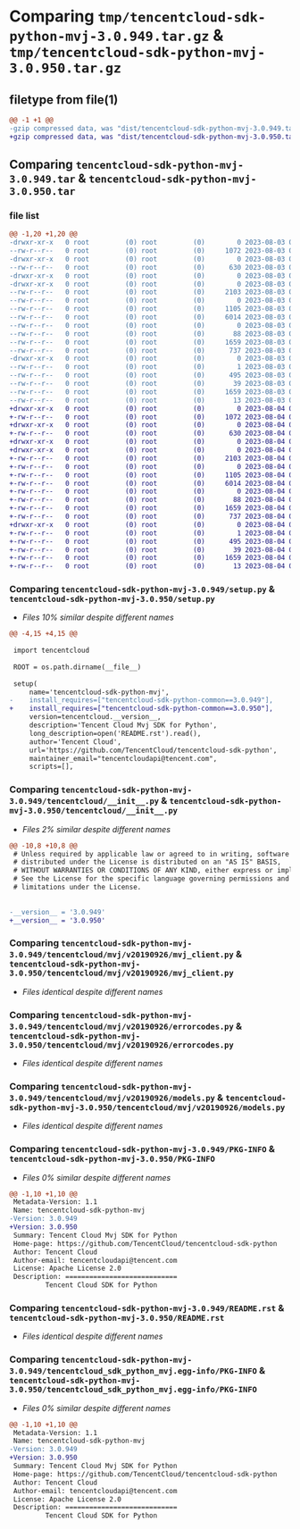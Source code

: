 # Comparing `tmp/tencentcloud-sdk-python-mvj-3.0.949.tar.gz` & `tmp/tencentcloud-sdk-python-mvj-3.0.950.tar.gz`

## filetype from file(1)

```diff
@@ -1 +1 @@
-gzip compressed data, was "dist/tencentcloud-sdk-python-mvj-3.0.949.tar", last modified: Thu Aug  3 00:30:23 2023, max compression
+gzip compressed data, was "dist/tencentcloud-sdk-python-mvj-3.0.950.tar", last modified: Fri Aug  4 00:31:22 2023, max compression
```

## Comparing `tencentcloud-sdk-python-mvj-3.0.949.tar` & `tencentcloud-sdk-python-mvj-3.0.950.tar`

### file list

```diff
@@ -1,20 +1,20 @@
-drwxr-xr-x   0 root         (0) root         (0)        0 2023-08-03 00:30:23.000000 tencentcloud-sdk-python-mvj-3.0.949/
--rw-r--r--   0 root         (0) root         (0)     1072 2023-08-03 00:30:23.000000 tencentcloud-sdk-python-mvj-3.0.949/setup.py
-drwxr-xr-x   0 root         (0) root         (0)        0 2023-08-03 00:30:23.000000 tencentcloud-sdk-python-mvj-3.0.949/tencentcloud/
--rw-r--r--   0 root         (0) root         (0)      630 2023-08-03 00:30:23.000000 tencentcloud-sdk-python-mvj-3.0.949/tencentcloud/__init__.py
-drwxr-xr-x   0 root         (0) root         (0)        0 2023-08-03 00:30:23.000000 tencentcloud-sdk-python-mvj-3.0.949/tencentcloud/mvj/
-drwxr-xr-x   0 root         (0) root         (0)        0 2023-08-03 00:30:23.000000 tencentcloud-sdk-python-mvj-3.0.949/tencentcloud/mvj/v20190926/
--rw-r--r--   0 root         (0) root         (0)     2103 2023-08-03 00:30:23.000000 tencentcloud-sdk-python-mvj-3.0.949/tencentcloud/mvj/v20190926/mvj_client.py
--rw-r--r--   0 root         (0) root         (0)        0 2023-08-03 00:30:23.000000 tencentcloud-sdk-python-mvj-3.0.949/tencentcloud/mvj/v20190926/__init__.py
--rw-r--r--   0 root         (0) root         (0)     1105 2023-08-03 00:30:23.000000 tencentcloud-sdk-python-mvj-3.0.949/tencentcloud/mvj/v20190926/errorcodes.py
--rw-r--r--   0 root         (0) root         (0)     6014 2023-08-03 00:30:23.000000 tencentcloud-sdk-python-mvj-3.0.949/tencentcloud/mvj/v20190926/models.py
--rw-r--r--   0 root         (0) root         (0)        0 2023-08-03 00:30:23.000000 tencentcloud-sdk-python-mvj-3.0.949/tencentcloud/mvj/__init__.py
--rw-r--r--   0 root         (0) root         (0)       88 2023-08-03 00:30:23.000000 tencentcloud-sdk-python-mvj-3.0.949/setup.cfg
--rw-r--r--   0 root         (0) root         (0)     1659 2023-08-03 00:30:23.000000 tencentcloud-sdk-python-mvj-3.0.949/PKG-INFO
--rw-r--r--   0 root         (0) root         (0)      737 2023-08-03 00:30:23.000000 tencentcloud-sdk-python-mvj-3.0.949/README.rst
-drwxr-xr-x   0 root         (0) root         (0)        0 2023-08-03 00:30:23.000000 tencentcloud-sdk-python-mvj-3.0.949/tencentcloud_sdk_python_mvj.egg-info/
--rw-r--r--   0 root         (0) root         (0)        1 2023-08-03 00:30:23.000000 tencentcloud-sdk-python-mvj-3.0.949/tencentcloud_sdk_python_mvj.egg-info/dependency_links.txt
--rw-r--r--   0 root         (0) root         (0)      495 2023-08-03 00:30:23.000000 tencentcloud-sdk-python-mvj-3.0.949/tencentcloud_sdk_python_mvj.egg-info/SOURCES.txt
--rw-r--r--   0 root         (0) root         (0)       39 2023-08-03 00:30:23.000000 tencentcloud-sdk-python-mvj-3.0.949/tencentcloud_sdk_python_mvj.egg-info/requires.txt
--rw-r--r--   0 root         (0) root         (0)     1659 2023-08-03 00:30:23.000000 tencentcloud-sdk-python-mvj-3.0.949/tencentcloud_sdk_python_mvj.egg-info/PKG-INFO
--rw-r--r--   0 root         (0) root         (0)       13 2023-08-03 00:30:23.000000 tencentcloud-sdk-python-mvj-3.0.949/tencentcloud_sdk_python_mvj.egg-info/top_level.txt
+drwxr-xr-x   0 root         (0) root         (0)        0 2023-08-04 00:31:22.000000 tencentcloud-sdk-python-mvj-3.0.950/
+-rw-r--r--   0 root         (0) root         (0)     1072 2023-08-04 00:31:22.000000 tencentcloud-sdk-python-mvj-3.0.950/setup.py
+drwxr-xr-x   0 root         (0) root         (0)        0 2023-08-04 00:31:22.000000 tencentcloud-sdk-python-mvj-3.0.950/tencentcloud/
+-rw-r--r--   0 root         (0) root         (0)      630 2023-08-04 00:31:22.000000 tencentcloud-sdk-python-mvj-3.0.950/tencentcloud/__init__.py
+drwxr-xr-x   0 root         (0) root         (0)        0 2023-08-04 00:31:22.000000 tencentcloud-sdk-python-mvj-3.0.950/tencentcloud/mvj/
+drwxr-xr-x   0 root         (0) root         (0)        0 2023-08-04 00:31:22.000000 tencentcloud-sdk-python-mvj-3.0.950/tencentcloud/mvj/v20190926/
+-rw-r--r--   0 root         (0) root         (0)     2103 2023-08-04 00:31:22.000000 tencentcloud-sdk-python-mvj-3.0.950/tencentcloud/mvj/v20190926/mvj_client.py
+-rw-r--r--   0 root         (0) root         (0)        0 2023-08-04 00:31:22.000000 tencentcloud-sdk-python-mvj-3.0.950/tencentcloud/mvj/v20190926/__init__.py
+-rw-r--r--   0 root         (0) root         (0)     1105 2023-08-04 00:31:22.000000 tencentcloud-sdk-python-mvj-3.0.950/tencentcloud/mvj/v20190926/errorcodes.py
+-rw-r--r--   0 root         (0) root         (0)     6014 2023-08-04 00:31:22.000000 tencentcloud-sdk-python-mvj-3.0.950/tencentcloud/mvj/v20190926/models.py
+-rw-r--r--   0 root         (0) root         (0)        0 2023-08-04 00:31:22.000000 tencentcloud-sdk-python-mvj-3.0.950/tencentcloud/mvj/__init__.py
+-rw-r--r--   0 root         (0) root         (0)       88 2023-08-04 00:31:22.000000 tencentcloud-sdk-python-mvj-3.0.950/setup.cfg
+-rw-r--r--   0 root         (0) root         (0)     1659 2023-08-04 00:31:22.000000 tencentcloud-sdk-python-mvj-3.0.950/PKG-INFO
+-rw-r--r--   0 root         (0) root         (0)      737 2023-08-04 00:31:22.000000 tencentcloud-sdk-python-mvj-3.0.950/README.rst
+drwxr-xr-x   0 root         (0) root         (0)        0 2023-08-04 00:31:22.000000 tencentcloud-sdk-python-mvj-3.0.950/tencentcloud_sdk_python_mvj.egg-info/
+-rw-r--r--   0 root         (0) root         (0)        1 2023-08-04 00:31:22.000000 tencentcloud-sdk-python-mvj-3.0.950/tencentcloud_sdk_python_mvj.egg-info/dependency_links.txt
+-rw-r--r--   0 root         (0) root         (0)      495 2023-08-04 00:31:22.000000 tencentcloud-sdk-python-mvj-3.0.950/tencentcloud_sdk_python_mvj.egg-info/SOURCES.txt
+-rw-r--r--   0 root         (0) root         (0)       39 2023-08-04 00:31:22.000000 tencentcloud-sdk-python-mvj-3.0.950/tencentcloud_sdk_python_mvj.egg-info/requires.txt
+-rw-r--r--   0 root         (0) root         (0)     1659 2023-08-04 00:31:22.000000 tencentcloud-sdk-python-mvj-3.0.950/tencentcloud_sdk_python_mvj.egg-info/PKG-INFO
+-rw-r--r--   0 root         (0) root         (0)       13 2023-08-04 00:31:22.000000 tencentcloud-sdk-python-mvj-3.0.950/tencentcloud_sdk_python_mvj.egg-info/top_level.txt
```

### Comparing `tencentcloud-sdk-python-mvj-3.0.949/setup.py` & `tencentcloud-sdk-python-mvj-3.0.950/setup.py`

 * *Files 10% similar despite different names*

```diff
@@ -4,15 +4,15 @@
 
 import tencentcloud
 
 ROOT = os.path.dirname(__file__)
 
 setup(
     name='tencentcloud-sdk-python-mvj',
-    install_requires=["tencentcloud-sdk-python-common==3.0.949"],
+    install_requires=["tencentcloud-sdk-python-common==3.0.950"],
     version=tencentcloud.__version__,
     description='Tencent Cloud Mvj SDK for Python',
     long_description=open('README.rst').read(),
     author='Tencent Cloud',
     url='https://github.com/TencentCloud/tencentcloud-sdk-python',
     maintainer_email="tencentcloudapi@tencent.com",
     scripts=[],
```

### Comparing `tencentcloud-sdk-python-mvj-3.0.949/tencentcloud/__init__.py` & `tencentcloud-sdk-python-mvj-3.0.950/tencentcloud/__init__.py`

 * *Files 2% similar despite different names*

```diff
@@ -10,8 +10,8 @@
 # Unless required by applicable law or agreed to in writing, software
 # distributed under the License is distributed on an "AS IS" BASIS,
 # WITHOUT WARRANTIES OR CONDITIONS OF ANY KIND, either express or implied.
 # See the License for the specific language governing permissions and
 # limitations under the License.
 
 
-__version__ = '3.0.949'
+__version__ = '3.0.950'
```

### Comparing `tencentcloud-sdk-python-mvj-3.0.949/tencentcloud/mvj/v20190926/mvj_client.py` & `tencentcloud-sdk-python-mvj-3.0.950/tencentcloud/mvj/v20190926/mvj_client.py`

 * *Files identical despite different names*

### Comparing `tencentcloud-sdk-python-mvj-3.0.949/tencentcloud/mvj/v20190926/errorcodes.py` & `tencentcloud-sdk-python-mvj-3.0.950/tencentcloud/mvj/v20190926/errorcodes.py`

 * *Files identical despite different names*

### Comparing `tencentcloud-sdk-python-mvj-3.0.949/tencentcloud/mvj/v20190926/models.py` & `tencentcloud-sdk-python-mvj-3.0.950/tencentcloud/mvj/v20190926/models.py`

 * *Files identical despite different names*

### Comparing `tencentcloud-sdk-python-mvj-3.0.949/PKG-INFO` & `tencentcloud-sdk-python-mvj-3.0.950/PKG-INFO`

 * *Files 0% similar despite different names*

```diff
@@ -1,10 +1,10 @@
 Metadata-Version: 1.1
 Name: tencentcloud-sdk-python-mvj
-Version: 3.0.949
+Version: 3.0.950
 Summary: Tencent Cloud Mvj SDK for Python
 Home-page: https://github.com/TencentCloud/tencentcloud-sdk-python
 Author: Tencent Cloud
 Author-email: tencentcloudapi@tencent.com
 License: Apache License 2.0
 Description: ============================
         Tencent Cloud SDK for Python
```

### Comparing `tencentcloud-sdk-python-mvj-3.0.949/README.rst` & `tencentcloud-sdk-python-mvj-3.0.950/README.rst`

 * *Files identical despite different names*

### Comparing `tencentcloud-sdk-python-mvj-3.0.949/tencentcloud_sdk_python_mvj.egg-info/PKG-INFO` & `tencentcloud-sdk-python-mvj-3.0.950/tencentcloud_sdk_python_mvj.egg-info/PKG-INFO`

 * *Files 0% similar despite different names*

```diff
@@ -1,10 +1,10 @@
 Metadata-Version: 1.1
 Name: tencentcloud-sdk-python-mvj
-Version: 3.0.949
+Version: 3.0.950
 Summary: Tencent Cloud Mvj SDK for Python
 Home-page: https://github.com/TencentCloud/tencentcloud-sdk-python
 Author: Tencent Cloud
 Author-email: tencentcloudapi@tencent.com
 License: Apache License 2.0
 Description: ============================
         Tencent Cloud SDK for Python
```

